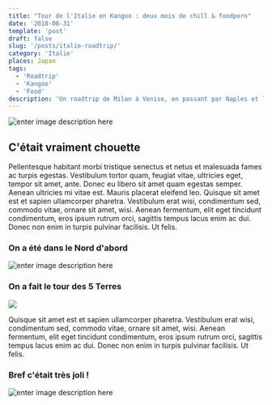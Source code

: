 ```yaml
---
title: "Tour de l'Italie en Kangoo : deux mois de chill & foodporn"
date: '2018-08-31'
template: 'post'
draft: false
slug: '/posts/italie-roadtrip/'
category: 'Italie'
places: Japan
tags:
  - 'Roadtrip'
  - 'Kangoo'
  - 'Food'
description: 'Un roadtrip de Milan à Venise, en passant par Naples et les Pouilles ! 2 mois de balade dans les plus belles villes de la péninsule, à travers les vignes, et sur les plages de rêve de la Méditerranée. Que du bonheur !'
---
```


![enter image description here](https://lh3.googleusercontent.com/ull358I3Mv46kkC_-qLQn3c8HaUREDRNyD2acAHlQ03jq5QLOawxsXxz3NroTLUIx7ezW97Ck04)

## C'était vraiment chouette

Pellentesque habitant morbi tristique senectus et netus et malesuada fames ac turpis egestas. Vestibulum tortor quam, feugiat vitae, ultricies eget, tempor sit amet, ante. Donec eu libero sit amet quam egestas semper. Aenean ultricies mi vitae est. Mauris placerat eleifend leo. Quisque sit amet est et sapien ullamcorper pharetra. Vestibulum erat wisi, condimentum sed, commodo vitae, ornare sit amet, wisi. Aenean fermentum, elit eget tincidunt condimentum, eros ipsum rutrum orci, sagittis tempus lacus enim ac dui. Donec non enim in turpis pulvinar facilisis. Ut felis.

### On a été dans le Nord d'abord

![enter image description here](https://lh3.googleusercontent.com/XFlcY_wS9A3KLZOP7J7kSZGBsiWvGn192pXUZ_D6LV5eDNlx-YVUWFVeW7y2BT9O87yAyS7rjT0 'Milano')

### On a fait le tour des 5 Terres

![
](https://lh3.googleusercontent.com/32o8MMncALCKn9vLQ-yK_wkmbpFvzI8IT7zxnqvG7a1Vr2-Cq52VeUWhLdcefnjPtXsVeh0zMT8 'Cinque Tierre')

Quisque sit amet est et sapien ullamcorper pharetra. Vestibulum erat wisi, condimentum sed, commodo vitae, ornare sit amet, wisi. Aenean fermentum, elit eget tincidunt condimentum, eros ipsum rutrum orci, sagittis tempus lacus enim ac dui. Donec non enim in turpis pulvinar facilisis. Ut felis.

### Bref c'était très joli !

![enter image description here](https://lh3.googleusercontent.com/_pmuM-1154erA91YBGyBi0nZ5LBNLr5DTm__xM610czDBTXs3c8-x7lgAOT98ChzzSqnq2IzpeI)
